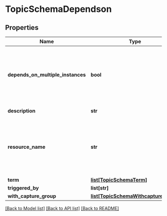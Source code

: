 # TopicSchemaDependson

## Properties
Name | Type | Description | Notes
------------ | ------------- | ------------- | -------------
**depends_on_multiple_instances** | **bool** | Depends on multiple instances of the depends-on resource. One to many relationship. Eg: ae interface can be dependent on multiple interfaces | [optional] 
**description** | **str** | Description about the dependency | [optional] 
**resource_name** | **str** | Name of dependent resource &lt;topic-name&gt;/&lt;resource-name&gt;. Should be of pattern [a-z][a-z-]*(\\.{1}[a-z0-9-]+)*/[a-z][a-z0-9-]* | 
**term** | [**list[TopicSchemaTerm]**](TopicSchemaTerm.md) |  | 
**triggered_by** | **list[str]** |  | [optional] 
**with_capture_group** | [**list[TopicSchemaWithcapturegroup]**](TopicSchemaWithcapturegroup.md) |  | [optional] 

[[Back to Model list]](../README.md#documentation-for-models) [[Back to API list]](../README.md#documentation-for-api-endpoints) [[Back to README]](../README.md)


